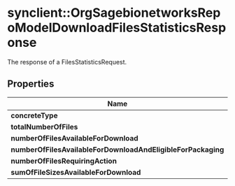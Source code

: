 # synclient::OrgSagebionetworksRepoModelDownloadFilesStatisticsResponse

The response of a FilesStatisticsRequest.

## Properties
Name | Type | Description | Notes
------------ | ------------- | ------------- | -------------
**concreteType** | **character** |  | [optional] 
**totalNumberOfFiles** | **integer** |  | [optional] 
**numberOfFilesAvailableForDownload** | **integer** |  | [optional] 
**numberOfFilesAvailableForDownloadAndEligibleForPackaging** | **integer** |  | [optional] 
**numberOfFilesRequiringAction** | **integer** |  | [optional] 
**sumOfFileSizesAvailableForDownload** | **integer** |  | [optional] 


